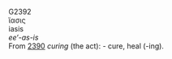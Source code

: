 <body>
  <p>G2392<br>  ἴασις  <br> iasis  <br><i>ee‘-as-is </i><br>From <a href="g2390.htm">2390</a>  <i>curing</i> (the act): - cure, heal (-ing).<br></p>
 </body>